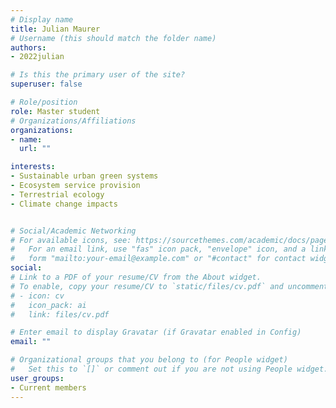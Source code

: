 ```yaml
---
# Display name
title: Julian Maurer
# Username (this should match the folder name)
authors:
- 2022julian

# Is this the primary user of the site?
superuser: false

# Role/position
role: Master student
# Organizations/Affiliations
organizations:
- name:
  url: ""

interests:
- Sustainable urban green systems
- Ecosystem service provision
- Terrestrial ecology
- Climate change impacts 


# Social/Academic Networking
# For available icons, see: https://sourcethemes.com/academic/docs/page-builder/#icons
#   For an email link, use "fas" icon pack, "envelope" icon, and a link in the
#   form "mailto:your-email@example.com" or "#contact" for contact widget.
social:
# Link to a PDF of your resume/CV from the About widget.
# To enable, copy your resume/CV to `static/files/cv.pdf` and uncomment the lines below.
# - icon: cv
#   icon_pack: ai
#   link: files/cv.pdf

# Enter email to display Gravatar (if Gravatar enabled in Config)
email: ""

# Organizational groups that you belong to (for People widget)
#   Set this to `[]` or comment out if you are not using People widget.
user_groups:
- Current members
---
```

